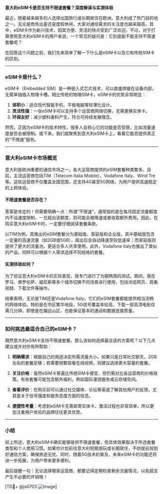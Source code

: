 **意大利eSIM卡是否支持不限速套餐？深度解读与实测体验**

最近，随着越来越多的人选择出国旅行或长期居住在欧洲，意大利成了热门目的地之一。无论是商务出差还是度假休闲，大家对通信需求的关注度也越来越高。其中，eSIM卡作为新兴技术，因其方便、灵活的特点受到广泛欢迎。不过，对于打算使用意大利eSIM卡的用户来说，一个常见的疑问是：它到底能不能支持不限速套餐呢？

在回答这个问题之前，我们先来简单了解一下什么是eSIM卡以及它和传统SIM卡的区别。

---

### eSIM卡是什么？
eSIM卡（Embedded SIM）是一种嵌入式芯片技术，可以直接焊接在设备内部，无需单独插入物理卡槽。相比传统的物理SIM卡，eSIM卡的优势非常明显：

1. **体积小**：适合现代智能手机、平板电脑等轻薄化设计。
2. **灵活性强**：一张eSIM卡可以支持多个运营商网络切换，无需更换实体卡。
3. **环保友好**：减少塑料废料产生，符合可持续发展理念。

然而，正因为eSIM卡的技术特性，很多人会担心它的功能是否受限，比如流量速度是否会被限制。接下来，我们就聚焦到意大利eSIM卡上，看看它能否提供真正的“不限速”服务。

---

### 意大利eSIM卡市场概览
意大利是欧洲重要的通信市场之一，各大运营商提供的eSIM套餐种类繁多。目前，主流运营商包括TIM（Telecom Italia Mobile）、Vodafone Italy、Wind Tre等。这些运营商不仅覆盖全国范围，还支持4G甚至5G网络，为用户提供高速稳定的上网体验。

#### 不限速套餐是否存在？
答案是肯定的！但需要明确一点：所谓“不限速”，通常指的是在每月固定流量额度内不设速度限制，一旦超出该额度，则可能会被降速或者收取额外费用。因此，在购买意大利eSIM卡时，一定要仔细阅读套餐条款。

以TIM为例，其推出的eSIM套餐分为基础版、家庭版和企业版，其中基础版包含一定量的高速流量（如2GB或5GB），超出后会自动降速至较低速率；而家庭版则提供了更大的流量池，更适合多人共享使用。此外，Vodafone Italy也推出了类似的产品，同样可以根据个人需求选择不同规格的套餐。

#### 实测体验如何？
为了验证意大利eSIM卡的实际表现，我专门进行了为期两周的测试。期间，我在罗马、佛罗伦萨、威尼斯等多个城市切换不同场景进行使用，包括浏览网页、观看视频、下载文件等操作。

结果表明，无论是TIM还是Vodafone Italy，它们的eSIM套餐都能提供相当流畅的网络体验。特别是在市区繁华地段，5G信号覆盖率较高，下载一部高清电影仅需几分钟。即使是在偏远山区，也能保证基本的通话和数据连接质量。

---

### 如何挑选最适合自己的eSIM卡？
既然意大利eSIM卡支持不限速套餐，那么该如何选择最合适的方案呢？以下几点建议或许对你有所帮助：

1. **明确需求**：根据自己的用途决定所需流量大小。如果只是日常社交聊天，2GB左右的套餐足够；若需要频繁观看在线视频，则建议选择更大容量的套餐。
   
2. **关注价格**：虽然eSIM卡普遍比传统SIM卡便宜，但仍需对比各运营商的价格政策。有些套餐可能包含额外福利，例如国际漫游服务或云存储空间。

3. **查看评价**：在购买前可以通过社交媒体、论坛等渠道了解其他用户的反馈，尤其是关于信号强度和服务态度方面的信息。

4. **便捷性考量**：考虑到eSIM卡无需邮寄实体卡，激活过程也非常简单，所以更加注重用户体验的品牌往往更具优势。

---

### 小结
综上所述，意大利eSIM卡确实能够提供不限速套餐，但具体效果取决于所选套餐类型和个人使用习惯。如果你计划前往意大利短期游玩或长期居住，不妨提前规划好通信方案，确保旅途无忧。同时，随着5G技术的普及，未来eSIM卡的功能还将进一步拓展，为用户带来更多便利。

最后提醒一句：无论选择哪家运营商，都要记得定期检查剩余流量情况，以免超支产生不必要的开销哦！

[TG💪+ @jx0703 ![Image](https://github.com/user-attachments/assets/dbca1d08-cadb-493c-b0ec-ad6f7a83f270)]
